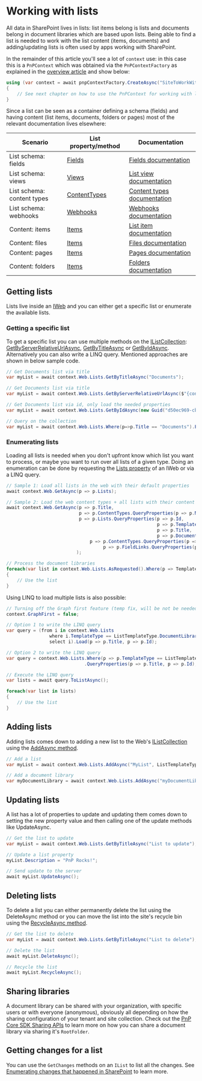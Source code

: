# Working with lists

All data in SharePoint lives in lists: list items belong is lists and documents belong in document libraries which are based upon lists. Being able to find a list is needed to work with the list content (items, documents) and adding/updating lists is often used by apps working with SharePoint.

In the remainder of this article you'll see a lot of `context` use: in this case this is a `PnPContext` which was obtained via the `PnPContextFactory` as explained in the [overview article](readme.md) and show below:

```csharp
using (var context = await pnpContextFactory.CreateAsync("SiteToWorkWith"))
{
    // See next chapter on how to use the PnPContext for working with lists
}
```

Since a list can be seen as a container defining a schema (fields) and having content (list items, documents, folders or pages) most of the relevant documentation lives elsewhere:

Scenario | List property/method | Documentation
---------|----------------------|------------
List schema: fields | [Fields](https://pnp.github.io/pnpcore/api/PnP.Core.Model.SharePoint.IList.html#PnP_Core_Model_SharePoint_IList_Fields) | [Fields documentation](fields-intro.md)
List schema: views | [Views](https://pnp.github.io/pnpcore/api/PnP.Core.Model.SharePoint.IList.html#PnP_Core_Model_SharePoint_IList_Views) | [List view documentation](lists-views.md)
List schema: content types | [ContentTypes](https://pnp.github.io/pnpcore/api/PnP.Core.Model.SharePoint.IList.html#PnP_Core_Model_SharePoint_IList_ContentTypes) | [Content types documentation](contenttypes-intro.md)
List schema: webhooks | [Webhooks](https://pnp.github.io/pnpcore/api/PnP.Core.Model.SharePoint.IList.html#PnP_Core_Model_SharePoint_IList_Webhooks) | [Webhooks documentation](lists-webhooks.md)
Content: items | [Items](https://pnp.github.io/pnpcore/api/PnP.Core.Model.SharePoint.IList.html#PnP_Core_Model_SharePoint_IList_Items) | [List item documentation](listitems-intro.md)
Content: files | [Items](https://pnp.github.io/pnpcore/api/PnP.Core.Model.SharePoint.IList.html#PnP_Core_Model_SharePoint_IList_Items) | [Files documentation](files-intro.md)
Content: pages | [Items](https://pnp.github.io/pnpcore/api/PnP.Core.Model.SharePoint.IList.html#PnP_Core_Model_SharePoint_IList_Items) | [Pages documentation](pages-intro.md)
Content: folders | [Items](https://pnp.github.io/pnpcore/api/PnP.Core.Model.SharePoint.IList.html#PnP_Core_Model_SharePoint_IList_Items) | [Folders documentation](folders-intro.md)

## Getting lists

Lists live inside an [IWeb](https://pnp.github.io/pnpcore/api/PnP.Core.Model.SharePoint.IWeb.html) and you can either get a specific list or enumerate the available lists.

### Getting a specific list

To get a specific list you can use multiple methods on the [IListCollection](https://pnp.github.io/pnpcore/api/PnP.Core.Model.SharePoint.IListCollection.html#PnP_Core_Model_SharePoint_IListCollection_GetById_Guid_Expression_Func_PnP_Core_Model_SharePoint_IList_System_Object_____): [GetByServerRelativeUrlAsync](https://pnp.github.io/pnpcore/api/PnP.Core.Model.SharePoint.IListCollection.html#collapsible-PnP_Core_Model_SharePoint_IListCollection_GetByServerRelativeUrlAsync_System_String_Expression_Func_PnP_Core_Model_SharePoint_IList_System_Object_____), [GetByTitleAsync](https://pnp.github.io/pnpcore/api/PnP.Core.Model.SharePoint.IListCollection.html#PnP_Core_Model_SharePoint_IListCollection_GetByTitleAsync_System_String_Expression_Func_PnP_Core_Model_SharePoint_IList_System_Object_____) or [GetByIdAsync](https://pnp.github.io/pnpcore/api/PnP.Core.Model.SharePoint.IListCollection.html#PnP_Core_Model_SharePoint_IListCollection_GetByIdAsync_Guid_Expression_Func_PnP_Core_Model_SharePoint_IList_System_Object_____). Alternatively you can also write a LINQ query. Mentioned approaches are shown in below sample code.

```csharp
// Get Documents list via title
var myList = await context.Web.Lists.GetByTitleAsync("Documents");

// Get Documents list via title
var myList = await context.Web.Lists.GetByServerRelativeUrlAsync($"{context.Uri.PathAndQuery}/Shared Documents");

// Get Documents list via id, only load the needed properties
var myList = await context.Web.Lists.GetByIdAsync(new Guid("d50ec969-cb27-4a49-839f-3c25d1d607d5"), p => p.TemplateType, p => p.Title);

// Query on the collection
var myList = await context.Web.Lists.Where(p=>p.Title == "Documents").FirstOrDefaultAsync();
```

### Enumerating lists

Loading all lists is needed when you don't upfront know which list you want to process, or maybe you want to run over all lists of a given type. Doing an enumeration can be done by requesting the [Lists property](https://pnp.github.io/pnpcore/api/PnP.Core.Model.SharePoint.IWeb.html#PnP_Core_Model_SharePoint_IWeb_Lists) of an IWeb or via a LINQ query.

```csharp
// Sample 1: Load all lists in the web with their default properties
await context.Web.GetAsync(p => p.Lists);

// Sample 2: Load the web content types + all lists with their content types and the content type field links
await context.Web.GetAsync(p => p.Title,
                           p => p.ContentTypes.QueryProperties(p => p.Name),
                           p => p.Lists.QueryProperties(p => p.Id,
                                                        p => p.TemplateType,
                                                        p => p.Title,
                                                        p => p.DocumentTemplate,
                               p => p.ContentTypes.QueryProperties(p => p.Name,
                                    p => p.FieldLinks.QueryProperties(p => p.Name)))
                          );

// Process the document libraries
foreach(var list in context.Web.Lists.AsRequested().Where(p => TemplateType == ListTemplateType.DocumentLibrary))
{
    // Use the list
}
```

Using LINQ to load multiple lists is also possible:

```csharp
// Turning off the Graph first feature (temp fix, will be not be needed by GA)
context.GraphFirst = false;

// Option 1 to write the LINQ query
var query = (from i in context.Web.Lists
                where i.TemplateType == ListTemplateType.DocumentLibrary
                select i).Load(p => p.Title, p => p.Id);                             

// Option 2 to write the LINQ query
var query = context.Web.Lists.Where(p => p.TemplateType == ListTemplateType.DocumentLibrary)
                             .QueryProperties(p => p.Title, p => p.Id);

// Execute the LINQ query                
var lists = await query.ToListAsync();

foreach(var list in lists)
{
    // Use the list
}
```

## Adding lists

Adding lists comes down to adding a new list to the Web's [IListCollection](https://pnp.github.io/pnpcore/api/PnP.Core.Model.SharePoint.IWeb.html#PnP_Core_Model_SharePoint_IWeb_Lists) using the [AddAsync method](https://pnp.github.io/pnpcore/api/PnP.Core.Model.SharePoint.IListCollection.html#PnP_Core_Model_SharePoint_IListCollection_AddAsync_System_String_PnP_Core_Model_SharePoint_ListTemplateType_).

```csharp
// Add a list
var myList = await context.Web.Lists.AddAsync("MyList", ListTemplateType.GenericList);

// Add a document library
var myDocumentLibrary = await context.Web.Lists.AddAsync("myDocumentLibrary", ListTemplateType.DocumentLibrary);
```

## Updating lists

A list has a lot of properties to update and updating them comes down to setting the new property value and then calling one of the update methods like UpdateAsync.

```csharp
// Get the list to update
var myList = await context.Web.Lists.GetByTitleAsync("List to update");

// Update a list property
myList.Description = "PnP Rocks!";

// Send update to the server
await myList.UpdateAsync();
```

## Deleting lists

To delete a list you can either permanently delete the list using the DeleteAsync method or you can move the list into the site's recycle bin using the [RecycleAsync method](https://pnp.github.io/pnpcore/api/PnP.Core.Model.SharePoint.IList.html#collapsible-PnP_Core_Model_SharePoint_IList_RecycleAsync).

```csharp
// Get the list to delete
var myList = await context.Web.Lists.GetByTitleAsync("List to delete");

// Delete the list
await myList.DeleteAsync();

// Recycle the list
await myList.RecycleAsync();
```

## Sharing libraries

A document library can be shared with your organization, with specific users or with everyone (anonymous), obviously all depending on how the sharing configuration of your tenant and site collection. Check out the [PnP Core SDK Sharing APIs](sharing-intro.md) to learn more on how you can share a document library via sharing it's `RootFolder`.

## Getting changes for a list

You can use the `GetChanges` methods on an `IList` to list all the changes. See [Enumerating changes that happened in SharePoint](changes-sharepoint.md) to learn more.
